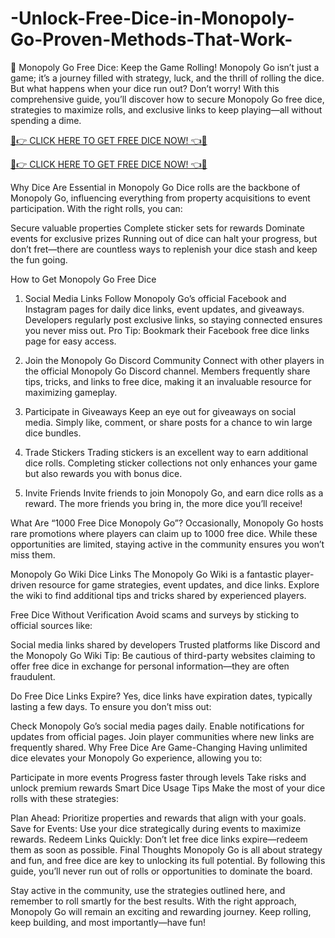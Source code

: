 # -Unlock-Free-Dice-in-Monopoly-Go-Proven-Methods-That-Work-
🎲 Monopoly Go Free Dice: Keep the Game Rolling!
Monopoly Go isn’t just a game; it’s a journey filled with strategy, luck, and the thrill of rolling the dice. But what happens when your dice run out? Don’t worry! With this comprehensive guide, you’ll discover how to secure Monopoly Go free dice, strategies to maximize rolls, and exclusive links to keep playing—all without spending a dime.

[🎲👉 CLICK HERE TO GET FREE DICE NOW! 👈🎲](https://cutt.ly/CeXYO9nu)

[🎲👉 CLICK HERE TO GET FREE DICE NOW! 👈🎲](https://cutt.ly/CeXYO9nu)

Why Dice Are Essential in Monopoly Go
Dice rolls are the backbone of Monopoly Go, influencing everything from property acquisitions to event participation. With the right rolls, you can:

Secure valuable properties
Complete sticker sets for rewards
Dominate events for exclusive prizes
Running out of dice can halt your progress, but don’t fret—there are countless ways to replenish your dice stash and keep the fun going.

How to Get Monopoly Go Free Dice
1. Social Media Links
Follow Monopoly Go’s official Facebook and Instagram pages for daily dice links, event updates, and giveaways. Developers regularly post exclusive links, so staying connected ensures you never miss out.
Pro Tip: Bookmark their Facebook free dice links page for easy access.

2. Join the Monopoly Go Discord Community
Connect with other players in the official Monopoly Go Discord channel. Members frequently share tips, tricks, and links to free dice, making it an invaluable resource for maximizing gameplay.

3. Participate in Giveaways
Keep an eye out for giveaways on social media. Simply like, comment, or share posts for a chance to win large dice bundles.

4. Trade Stickers
Trading stickers is an excellent way to earn additional dice rolls. Completing sticker collections not only enhances your game but also rewards you with bonus dice.

5. Invite Friends
Invite friends to join Monopoly Go, and earn dice rolls as a reward. The more friends you bring in, the more dice you’ll receive!

What Are “1000 Free Dice Monopoly Go”?
Occasionally, Monopoly Go hosts rare promotions where players can claim up to 1000 free dice. While these opportunities are limited, staying active in the community ensures you won’t miss them.

Monopoly Go Wiki Dice Links
The Monopoly Go Wiki is a fantastic player-driven resource for game strategies, event updates, and dice links. Explore the wiki to find additional tips and tricks shared by experienced players.

Free Dice Without Verification
Avoid scams and surveys by sticking to official sources like:

Social media links shared by developers
Trusted platforms like Discord and the Monopoly Go Wiki
Tip: Be cautious of third-party websites claiming to offer free dice in exchange for personal information—they are often fraudulent.

Do Free Dice Links Expire?
Yes, dice links have expiration dates, typically lasting a few days. To ensure you don’t miss out:

Check Monopoly Go’s social media pages daily.
Enable notifications for updates from official pages.
Join player communities where new links are frequently shared.
Why Free Dice Are Game-Changing
Having unlimited dice elevates your Monopoly Go experience, allowing you to:

Participate in more events
Progress faster through levels
Take risks and unlock premium rewards
Smart Dice Usage Tips
Make the most of your dice rolls with these strategies:

Plan Ahead: Prioritize properties and rewards that align with your goals.
Save for Events: Use your dice strategically during events to maximize rewards.
Redeem Links Quickly: Don’t let free dice links expire—redeem them as soon as possible.
Final Thoughts
Monopoly Go is all about strategy and fun, and free dice are key to unlocking its full potential. By following this guide, you’ll never run out of rolls or opportunities to dominate the board.

Stay active in the community, use the strategies outlined here, and remember to roll smartly for the best results. With the right approach, Monopoly Go will remain an exciting and rewarding journey.
Keep rolling, keep building, and most importantly—have fun!
